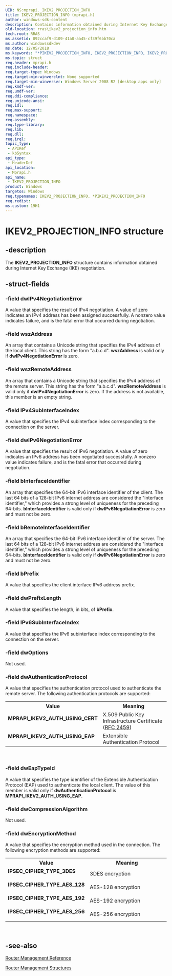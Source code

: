 ```yaml
---
UID: NS:mprapi._IKEV2_PROJECTION_INFO
title: IKEV2_PROJECTION_INFO (mprapi.h)
author: windows-sdk-content
description: Contains information obtained during Internet Key Exchange (IKE) negotiation.
old-location: rras\ikev2_projection_info.htm
tech.root: RRAS
ms.assetid: 092ccaf9-d109-41a8-aa45-cf39f6bb70ca
ms.author: windowssdkdev
ms.date: 12/05/2018
ms.keywords: "*PIKEV2_PROJECTION_INFO, IKEV2_PROJECTION_INFO, IKEV2_PROJECTION_INFO structure [RAS], IPSEC_CIPHER_TYPE_3DES, IPSEC_CIPHER_TYPE_AES_128, IPSEC_CIPHER_TYPE_AES_192, IPSEC_CIPHER_TYPE_AES_256, MPRAPI_IKEV2_AUTH_USING_CERT, MPRAPI_IKEV2_AUTH_USING_EAP, PIKEV2_PROJECTION_INFO, PIKEV2_PROJECTION_INFO structure pointer [RAS], mprapi/IKEV2_PROJECTION_INFO, mprapi/PIKEV2_PROJECTION_INFO, rras.ikev2_projection_info"
ms.topic: struct
req.header: mprapi.h
req.include-header: 
req.target-type: Windows
req.target-min-winverclnt: None supported
req.target-min-winversvr: Windows Server 2008 R2 [desktop apps only]
req.kmdf-ver: 
req.umdf-ver: 
req.ddi-compliance: 
req.unicode-ansi: 
req.idl: 
req.max-support: 
req.namespace: 
req.assembly: 
req.type-library: 
req.lib: 
req.dll: 
req.irql: 
topic_type:
 - APIRef
 - kbSyntax
api_type:
 - HeaderDef
api_location:
 - Mprapi.h
api_name:
 - IKEV2_PROJECTION_INFO
product: Windows
targetos: Windows
req.typenames: IKEV2_PROJECTION_INFO, *PIKEV2_PROJECTION_INFO
req.redist: 
ms.custom: 19H1
---
```


# IKEV2_PROJECTION_INFO structure


## -description


The 
<b>IKEV2_PROJECTION_INFO</b> structure contains information obtained during Internet Key Exchange (IKE) negotiation.  


## -struct-fields




### -field dwIPv4NegotiationError

A value that specifies the result of IPv4 negotiation. A value of zero indicates an IPv4 address has been assigned successfully. A nonzero value indicates failure, and is the fatal error that occurred during negotiation.


### -field wszAddress

An array that contains a Unicode string that specifies the IPv4 address of the local client. This string has the form "a.b.c.d". <b>wszAddress</b> is valid only if <b>dwIPv4NegotiationError</b> is zero.


### -field wszRemoteAddress

An array that contains a Unicode string that specifies the IPv4 address of the remote server. This string has the form "a.b.c.d". <b>wszRemoteAddress</b> is valid only if <b>dwIPv4NegotiationError</b> is zero. If the address is not available, this member is an empty string.


### -field IPv4SubInterfaceIndex

A value that specifies the IPv4 subinterface   index corresponding to the connection on the server.


### -field dwIPv6NegotiationError

A value that specifies the result of IPv6 negotiation. A value of zero indicates an IPv6 address has been negotiated successfully. A nonzero value indicates failure, and is the fatal error that occurred during negotiation.


### -field bInterfaceIdentifier

An array that specifies the 64-bit IPv6 interface identifier of the client. The last 64 bits of a 128-bit IPv6 internet address are considered the "interface identifier," which provides a strong level of uniqueness for the preceding 64-bits. <b>bInterfaceIdentifier</b> is valid only if <b>dwIPv6NegotiationError</b> is zero and must not be zero.


### -field bRemoteInterfaceIdentifier

An array that specifies the 64-bit IPv6 interface identifier of the server. The last 64 bits of a 128-bit IPv6 internet address are considered the "interface identifier," which provides a strong level of uniqueness for the preceding 64-bits. <b>bInterfaceIdentifier</b> is valid only if <b>dwIPv6NegotiationError</b> is zero and must not be zero.


### -field bPrefix

A value that specifies the client interface IPv6  address prefix.


### -field dwPrefixLength

A value that specifies the length, in bits, of <b>bPrefix</b>.


### -field IPv6SubInterfaceIndex

A value that specifies the IPv6 subinterface   index corresponding to the connection on the server.


### -field dwOptions

Not used. 


### -field dwAuthenticationProtocol

A value that specifies the authentication protocol used to authenticate the remote server. The following authentication protocols are supported:

<table>
<tr>
<th>Value</th>
<th>Meaning</th>
</tr>
<tr>
<td width="40%"><a id="MPRAPI_IKEV2_AUTH_USING_CERT"></a><a id="mprapi_ikev2_auth_using_cert"></a><dl>
<dt><b>MPRAPI_IKEV2_AUTH_USING_CERT</b></dt>
</dl>
</td>
<td width="60%">
X.509 Public Key Infrastructure
                      Certificate (<a href="Http://go.microsoft.com/fwlink/p/?linkid=70416">RFC 2459</a>)

</td>
</tr>
<tr>
<td width="40%"><a id="MPRAPI_IKEV2_AUTH_USING_EAP"></a><a id="mprapi_ikev2_auth_using_eap"></a><dl>
<dt><b>MPRAPI_IKEV2_AUTH_USING_EAP</b></dt>
</dl>
</td>
<td width="60%">
Extensible Authentication Protocol

</td>
</tr>
</table>
 


### -field dwEapTypeId

A value that specifies the type identifier of the Extensible Authentication Protocol (EAP) used to authenticate the local client. The value of this member is valid only if <b>dwAuthenticationProtocol</b> is <b>MPRAPI_IKEV2_AUTH_USING_EAP</b>.


### -field dwCompressionAlgorithm

Not used.


### -field dwEncryptionMethod

A value that specifies the encryption method used in the connection. The following encryption methods are supported:

<table>
<tr>
<th>Value</th>
<th>Meaning</th>
</tr>
<tr>
<td width="40%"><a id="IPSEC_CIPHER_TYPE_3DES"></a><a id="ipsec_cipher_type_3des"></a><dl>
<dt><b>IPSEC_CIPHER_TYPE_3DES</b></dt>
</dl>
</td>
<td width="60%">
3DES encryption

</td>
</tr>
<tr>
<td width="40%"><a id="IPSEC_CIPHER_TYPE_AES_128"></a><a id="ipsec_cipher_type_aes_128"></a><dl>
<dt><b>IPSEC_CIPHER_TYPE_AES_128</b></dt>
</dl>
</td>
<td width="60%">
AES-128 encryption

</td>
</tr>
<tr>
<td width="40%"><a id="IPSEC_CIPHER_TYPE_AES_192"></a><a id="ipsec_cipher_type_aes_192"></a><dl>
<dt><b>IPSEC_CIPHER_TYPE_AES_192</b></dt>
</dl>
</td>
<td width="60%">
AES-192 encryption

</td>
</tr>
<tr>
<td width="40%"><a id="IPSEC_CIPHER_TYPE_AES_256"></a><a id="ipsec_cipher_type_aes_256"></a><dl>
<dt><b>IPSEC_CIPHER_TYPE_AES_256</b></dt>
</dl>
</td>
<td width="60%">
AES-256 encryption

</td>
</tr>
</table>
 


## -see-also




<a href="https://docs.microsoft.com/windows/desktop/RRAS/router-management-reference">Router Management Reference</a>



<a href="https://docs.microsoft.com/windows/desktop/RRAS/router-management-structures">Router Management Structures</a>
 

 

